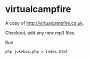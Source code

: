 virtualcampfire
===============


A copy of http://virtualcampfire.co.uk. 


Checkout, add any new mp3 files. 

Run 


```
php jukebox.php > index.html
```
